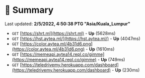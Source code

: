 # 📖 Summary
Last updated: **2/5/2022, 4:50:38 PTG "Asia/Kuala_Lumpur"**

- `GET` [https://shrt.ml](https://shrt.ml) - **Up** (5628ms)
- `GET` [https://hst.aytea.ml/](https://hst.aytea.ml/) - **Up** (4047ms)
- `GET` [https://color.aytea.ml/4b31d6.png](https://color.aytea.ml/4b31d6.png) - **Up** (1610ms)
- `GET` [https://memeapi.aytea14.repl.co/gimme](https://memeapi.aytea14.repl.co/gimme) - **Up** (749ms)
- `GET` [https://teledrivemy.herokuapp.com/dashboard](https://teledrivemy.herokuapp.com/dashboard) - **Up** (230ms)
